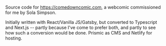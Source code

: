 Source code for https://comedowncomic.com, a webcomic commissioned for me by Sola Simpson.

Initially written with React/Vanilla JS/Gatsby, but converted to Typescript and Next.js -- partly because I've come to prefer both, and partly to see how such a conversion would be done. Prismic as CMS and Netlify for hosting.
